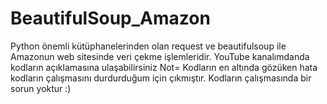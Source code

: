 # BeautifulSoup_Amazon
Python önemli kütüphanelerinden olan request ve beautifulsoup ile Amazonun web sitesinde veri çekme işlemleridir. YouTube kanalımdanda kodların açıklamasına ulaşabilirsiniz
Not= Kodların en altında gözüken hata kodların çalışmasını durdurduğum için çıkmıştır. Kodların çalışmasında bir sorun yoktur :)
